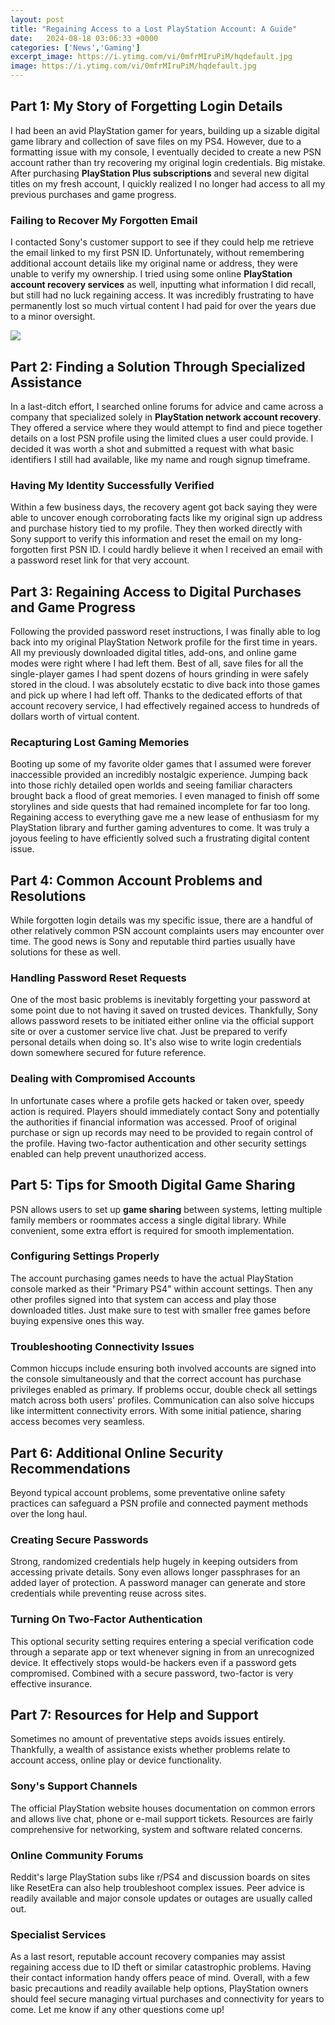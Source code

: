 ```yaml
---
layout: post
title: "Regaining Access to a Lost PlayStation Account: A Guide"
date:   2024-08-18 03:06:33 +0000
categories: ['News','Gaming']
excerpt_image: https://i.ytimg.com/vi/0mfrMIruPiM/hqdefault.jpg
image: https://i.ytimg.com/vi/0mfrMIruPiM/hqdefault.jpg
---
```


## Part 1: My Story of Forgetting Login Details  
I had been an avid PlayStation gamer for years, building up a sizable digital game library and collection of save files on my PS4. However, due to a formatting issue with my console, I eventually decided to create a new PSN account rather than try recovering my original login credentials. Big mistake. After purchasing **PlayStation Plus subscriptions** and several new digital titles on my fresh account, I quickly realized I no longer had access to all my previous purchases and game progress. 
### Failing to Recover My Forgotten Email  
I contacted Sony's customer support to see if they could help me retrieve the email linked to my first PSN ID. Unfortunately, without remembering additional account details like my original name or address, they were unable to verify my ownership. I tried using some online **PlayStation account recovery services** as well, inputting what information I did recall, but still had no luck regaining access. It was incredibly frustrating to have permanently lost so much virtual content I had paid for over the years due to a minor oversight.

![](https://i.ytimg.com/vi/gcToiy2kMZM/maxresdefault.jpg)
## Part 2: Finding a Solution Through Specialized Assistance
In a last-ditch effort, I searched online forums for advice and came across a company that specialized solely in **PlayStation network account recovery**. They offered a service where they would attempt to find and piece together details on a lost PSN profile using the limited clues a user could provide. I decided it was worth a shot and submitted a request with what basic identifiers I still had available, like my name and rough signup timeframe.  
### Having My Identity Successfully Verified
Within a few business days, the recovery agent got back saying they were able to uncover enough corroborating facts like my original sign up address and purchase history tied to my profile. They then worked directly with Sony support to verify this information and reset the email on my long-forgotten first PSN ID. I could hardly believe it when I received an email with a password reset link for that very account. 
## Part 3: Regaining Access to Digital Purchases and Game Progress 
Following the provided password reset instructions, I was finally able to log back into my original PlayStation Network profile for the first time in years. All my previously downloaded digital titles, add-ons, and online game modes were right where I had left them. Best of all, save files for all the single-player games I had spent dozens of hours grinding in were safely stored in the cloud. I was absolutely ecstatic to dive back into those games and pick up where I had left off. Thanks to the dedicated efforts of that account recovery service, I had effectively regained access to hundreds of dollars worth of virtual content.
### Recapturing Lost Gaming Memories 
Booting up some of my favorite older games that I assumed were forever inaccessible provided an incredibly nostalgic experience. Jumping back into those richly detailed open worlds and seeing familiar characters brought back a flood of great memories. I even managed to finish off some storylines and side quests that had remained incomplete for far too long. Regaining access to everything gave me a new lease of enthusiasm for my PlayStation library and further gaming adventures to come. It was truly a joyous feeling to have efficiently solved such a frustrating digital content issue.
## Part 4: Common Account Problems and Resolutions    
While forgotten login details was my specific issue, there are a handful of other relatively common PSN account complaints users may encounter over time. The good news is Sony and reputable third parties usually have solutions for these as well. 
### Handling Password Reset Requests
One of the most basic problems is inevitably forgetting your password at some point due to not having it saved on trusted devices. Thankfully, Sony allows password resets to be initiated either online via the official support site or over a customer service live chat. Just be prepared to verify personal details when doing so. It's also wise to write login credentials down somewhere secured for future reference.
### Dealing with Compromised Accounts
In unfortunate cases where a profile gets hacked or taken over, speedy action is required. Players should immediately contact Sony and potentially the authorities if financial information was accessed. Proof of original purchase or sign up records may need to be provided to regain control of the profile. Having two-factor authentication and other security settings enabled can help prevent unauthorized access.
## Part 5: Tips for Smooth Digital Game Sharing
PSN allows users to set up **game sharing** between systems, letting multiple family members or roommates access a single digital library. While convenient, some extra effort is required for smooth implementation.
### Configuring Settings Properly
The account purchasing games needs to have the actual PlayStation console marked as their "Primary PS4" within account settings. Then any other profiles signed into that system can access and play those downloaded titles. Just make sure to test with smaller free games before buying expensive ones this way. 
### Troubleshooting Connectivity Issues
Common hiccups include ensuring both involved accounts are signed into the console simultaneously and that the correct account has purchase privileges enabled as primary. If problems occur, double check all settings match across both users' profiles. Communication can also solve hiccups like intermittent connectivity errors. With some initial patience, sharing access becomes very seamless.
## Part 6: Additional Online Security Recommendations
Beyond typical account problems, some preventative online safety practices can safeguard a PSN profile and connected payment methods over the long haul. 
### Creating Secure Passwords
Strong, randomized credentials help hugely in keeping outsiders from accessing private details. Sony even allows longer passphrases for an added layer of protection. A password manager can generate and store credentials while preventing reuse across sites.
### Turning On Two-Factor Authentication 
This optional security setting requires entering a special verification code through a separate app or text whenever signing in from an unrecognized device. It effectively stops would-be hackers even if a password gets compromised. Combined with a secure password, two-factor is very effective insurance.
## Part 7: Resources for Help and Support
Sometimes no amount of preventative steps avoids issues entirely. Thankfully, a wealth of assistance exists whether problems relate to account access, online play or device functionality.
### Sony's Support Channels 
The official PlayStation website houses documentation on common errors and allows live chat, phone or e-mail support tickets. Resources are fairly comprehensive for networking, system and software related concerns. 
### Online Community Forums
Reddit's large PlayStation subs like r/PS4 and discussion boards on sites like ResetEra can also help troubleshoot complex issues. Peer advice is readily available and major console updates or outages are usually called out.  
### Specialist Services
As a last resort, reputable account recovery companies may assist regaining access due to ID theft or similar catastrophic problems. Having their contact information handy offers peace of mind.
Overall, with a few basic precautions and readily available help options, PlayStation owners should feel secure managing virtual purchases and connectivity for years to come. Let me know if any other questions come up!